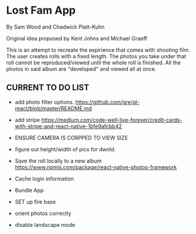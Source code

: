 # Lost Fam App
By Sam Wood and Chadwick Platt-Kuhn


Original idea proposed by Kent Johns and Michael Graeff

This is an attempt to recreate the expirience that comes with shooting film. The user creates rolls with a fixed length. The photos you take under that roll cannot be reproduced/viewed until the whole roll is finished. All the photos in said album are "developed" and viewed all at once.

## CURRENT TO DO LIST


- add photo filter options. https://github.com/gre/gl-react/blob/master/README.md

- add stripe https://medium.com/code-well-live-forever/credit-cards-with-stripe-and-react-native-1bfe9afcbb42

- ENSURE CAMERA IS CORPPED TO VIEW SIZE

- figure out height/width of pics for dwnld.

- Save the roll locally to a new album https://www.npmjs.com/package/react-native-photos-framework

- Cache login information

- Bundle App

- SET up fire base

- orient photos correctly

- disable landscape mode


